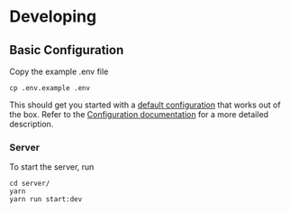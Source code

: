 # Developing

## Basic Configuration

Copy the example .env file

```
cp .env.example .env
```

This should get you started with a [default configuration](../.env.example) that works out of the box. Refer to the
[Configuration documentation](./configuration.md) for a more detailed description.


### Server

To start the server, run
```
cd server/
yarn
yarn run start:dev
```